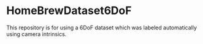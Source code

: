 # HomeBrewDataset6DoF
This repository is for using a 6DoF dataset which was labeled automatically using camera intrinsics.
